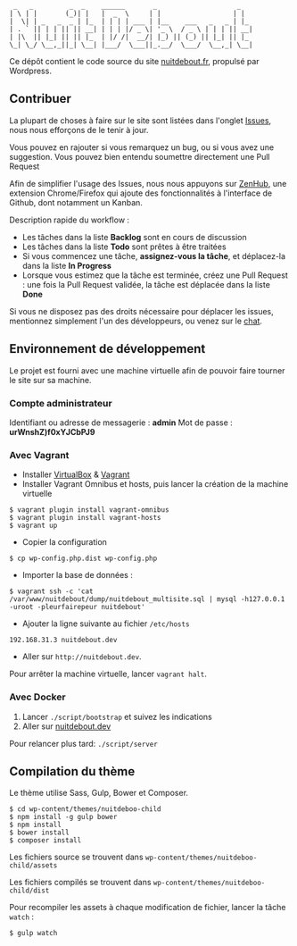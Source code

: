 ```
 _   _         _  _    ______       _                    _
| \ | |       (_)| |   |  _  \     | |                  | |
|  \| | _   _  _ | |_  | | | | ___ | |__    ___   _   _ | |_
| . ` || | | || || __| | | | |/ _ \| '_ \  / _ \ | | | || __|
| |\  || |_| || || |_  | |/ /|  __/| |_) || (_) || |_| || |_
\_| \_/ \__,_||_| \__| |___/  \___||_.__/  \___/  \__,_| \__|
```

Ce dépôt contient le code source du site [nuitdebout.fr](nuitdebout.fr), propulsé par Wordpress.

## Contribuer

La plupart de choses à faire sur le site sont listées dans l'onglet [Issues](https://github.com/nuitdebout/wordpress/issues), nous nous efforçons de le tenir à jour.

Vous pouvez en rajouter si vous remarquez un bug, ou si vous avez une suggestion.
Vous pouvez bien entendu soumettre directement une Pull Request

Afin de simplifier l'usage des Issues, nous nous appuyons sur [ZenHub](https://www.zenhub.io/), une extension Chrome/Firefox qui ajoute des fonctionnalités à l'interface de Github, dont notamment un Kanban.

Description rapide du workflow :

- Les tâches dans la liste **Backlog** sont en cours de discussion
- Les tâches dans la liste **Todo** sont prêtes à être traitées
- Si vous commencez une tâche, **assignez-vous la tâche**, et déplacez-la dans la liste **In Progress**
- Lorsque vous estimez que la tâche est terminée, créez une Pull Request : une fois la Pull Request validée, la tâche est déplacée dans la liste **Done**

Si vous ne disposez pas des droits nécessaire pour déplacer les issues, mentionnez simplement l'un des développeurs, ou venez sur le [chat](https://chat.nuitdebout.fr/channel/dev-nuitdebout.fr).

## Environnement de développement

Le projet est fourni avec une machine virtuelle afin de pouvoir faire tourner le site sur sa machine.

### Compte administrateur

Identifiant ou adresse de messagerie : **admin**
Mot de passe : **urWnshZ)f0xYJCbPJ9**

### Avec Vagrant

- Installer [VirtualBox](https://www.virtualbox.org/) & [Vagrant](https://docs.vagrantup.com/v2/installation/index.html)
- Installer Vagrant Omnibus et hosts, puis lancer la création de la machine virtuelle
```
$ vagrant plugin install vagrant-omnibus
$ vagrant plugin install vagrant-hosts
$ vagrant up
```
- Copier la configuration
```
$ cp wp-config.php.dist wp-config.php
```
- Importer la base de données :
```
$ vagrant ssh -c 'cat /var/www/nuitdebout/dump/nuitdebout_multisite.sql | mysql -h127.0.0.1 -uroot -pleurfairepeur nuitdebout'
```

- Ajouter la ligne suivante au fichier `/etc/hosts`
```
192.168.31.3 nuitdebout.dev
```
- Aller sur `http://nuitdebout.dev`.


Pour arrêter la machine virtuelle, lancer `vagrant halt`.

### Avec Docker

1. Lancer `./script/bootstrap` et suivez les indications
1. Aller sur [nuitdebout.dev](http://nuitdebout.dev)

Pour relancer plus tard: `./script/server`

## Compilation du thème

Le thème utilise Sass, Gulp, Bower et Composer.

```
$ cd wp-content/themes/nuitdeboo-child
$ npm install -g gulp bower
$ npm install
$ bower install
$ composer install
```

Les fichiers source se trouvent dans `wp-content/themes/nuitdeboo-child/assets`

Les fichiers compilés se trouvent dans `wp-content/themes/nuitdeboo-child/dist`

Pour recompiler les assets à chaque modification de fichier, lancer la tâche `watch` :

```
$ gulp watch
```
